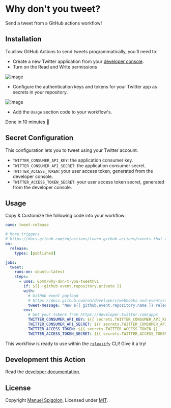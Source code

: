 # Why don't you tweet?

Send a tweet from a GitHub actions workflow!

## Installation

To allow GitHub Actions to send tweets programmatically, you'll need to:

- Create a new Twitter application from your [developer console](https://developer.twitter.com/apps).
- Turn on the Read and Write permissions

![image](https://user-images.githubusercontent.com/11404065/142760622-1207c238-b66c-4893-8810-6fa6b69b4dd4.png)

- Configure the authentication keys and tokens for your Twitter app as secrets in your repository.

![image](https://user-images.githubusercontent.com/11404065/142760644-eceaeb26-7dbd-4b79-8918-82ad30b5a492.png)

- Add the `Usage` section code to your workflow's.

Done in 10 minutes 🎉

## Secret Configuration

This configuration lets you to tweet using your Twitter account.

- `TWITTER_CONSUMER_API_KEY`: the application consumer key.
- `TWITTER_CONSUMER_API_SECRET`: the application consumer secret.
- `TWITTER_ACCESS_TOKEN`: your user access token, generated from the developer console.
- `TWITTER_ACCESS_TOKEN_SECRET`: your user access token secret, generated from the developer console.

## Usage

Copy & Customize the following code into your workflow:

```yml
name: tweet-release

# More triggers
# https://docs.github.com/en/actions/learn-github-actions/events-that-trigger-workflows#release
on:
  release:
    types: [published]

jobs:
  tweet:
    runs-on: ubuntu-latest
    steps:
      - uses: Eomm/why-don-t-you-tweet@v1
        if: ${{ !github.event.repository.private }}
        with:
          # GitHub event payload
          # https://docs.github.com/en/developers/webhooks-and-events/webhooks/webhook-events-and-payloads#release
          tweet-message: "New ${{ github.event.repository.name }} release ${{ github.event.release.tag_name }}! Try it will it is HOT! ${{ github.event.release.html_url }} #nodejs #release"
        env:
          # Get your tokens from https://developer.twitter.com/apps
          TWITTER_CONSUMER_API_KEY: ${{ secrets.TWITTER_CONSUMER_API_KEY }}
          TWITTER_CONSUMER_API_SECRET: ${{ secrets.TWITTER_CONSUMER_API_SECRET }}
          TWITTER_ACCESS_TOKEN: ${{ secrets.TWITTER_ACCESS_TOKEN }}
          TWITTER_ACCESS_TOKEN_SECRET: ${{ secrets.TWITTER_ACCESS_TOKEN_SECRET }}
```

This workflow is ready to use within the [`releasify`](https://github.com/fastify/releasify) CLI!
Give it a try!

## Development this Action

Read the [developer documentation](https://github.com/actions/javascript-action#package-for-distribution).

## License

Copyright [Manuel Spigolon](https://github.com/Eomm), Licensed under [MIT](./LICENSE).
